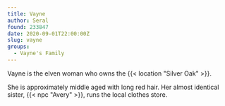 ```yaml
---
title: Vayne
author: Seral
found: 233847
date: 2020-09-01T22:00:00Z
slug: vayne
groups:
  - Vayne's Family
---
```


Vayne is the elven woman who owns the {{< location "Silver Oak" >}}.<!--more-->

She is approximately middle aged with long red hair. Her almost identical sister, {{< npc "Avery" >}}, runs the local clothes store.

